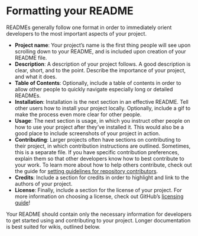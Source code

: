# Formatting your README

READMEs generally follow one format in order to immediately orient developers to the most important aspects of your project.

* **Project name**: Your project’s name is the first thing people will see upon scrolling down to your README, and is included upon creation of your README file.
* **Description**: A description of your project follows. A good description is clear, short, and to the point. Describe the importance of your project, and what it does.
* **Table of Contents**: Optionally, include a table of contents in order to allow other people to quickly navigate especially long or detailed READMEs.
* **Installation**: Installation is the next section in an effective README. Tell other users how to install your project locally. Optionally, include a gif to make the process even more clear for other people.
* **Usage**: The next section is usage, in which you instruct other people on how to use your project after they’ve installed it. This would also be a good place to include screenshots of your project in action.
* **Contributing**: Larger projects often have sections on contributing to their project, in which contribution instructions are outlined. Sometimes, this is a separate file. If you have specific contribution preferences, explain them so that other developers know how to best contribute to your work. To learn more about how to help others contribute, check out the guide for [setting guidelines for repository contributors](https://help.github.com/articles/setting-guidelines-for-repository-contributors/).
* **Credits**: Include a section for credits in order to highlight and link to the authors of your project.
* **License**: Finally, include a section for the license of your project. For more information on choosing a license, check out GitHub’s [licensing guide](http://choosealicense.com/)!

Your README should contain only the necessary information for developers to get started using and contributing to your project. Longer documentation is best suited for wikis, outlined below.

